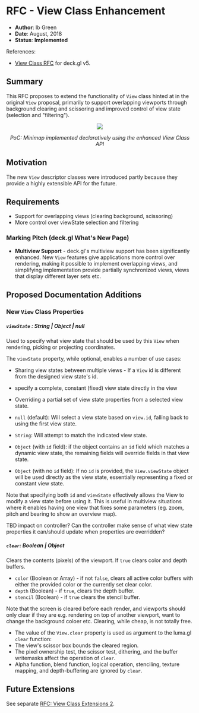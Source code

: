 # RFC - View Class Enhancement

* **Author**: Ib Green
* **Date**: August, 2018
* **Status**: **Implemented**

References:
* [View Class RFC](../v5.2/view-class-rfc.md) for deck.gl v5.


## Summary

This RFC proposes to extend the functionality of `View` class hinted at in the original `View` proposal, primarily to support overlapping viewports through background clearing and scissoring and improved control of view state (selection and "filtering").

<div align="center">
  <div>
    <img src="https://raw.github.com/uber-common/deck.gl-data/master/images/docs/minimap.gif" />
    <p><i>PoC: Minimap implemented declaratively using the enhanced View Class API</i></p>
  </div>
</div>


## Motivation

The new `View` descriptor classes were introduced partly because they provide a highly extensible API for the future.


## Requirements

* Support for overlapping views (clearing background, scissoring)
* More control over viewState selection and filtering


### Marking Pitch (deck.gl What's New Page)

* **Multiview Support** - deck.gl's multiview support has been significantly enhanced. New `View` features give applications more control over rendering, making it possible to implement overlapping views, and simplifying implementation provide partially synchronized views, views that display different layer sets etc.


## Proposed Documentation Additions

### New `View` Class Properties


##### `viewState` : String | Object | null

Used to specify what view state that should be used by this `View` when rendering, picking or projecting coordinates.

The `viewState` property, while optional, enables a number of use cases:

* Sharing view states between multiple views - If a `View` id is different from the designed view state's id.
* specify a complete, constant (fixed) view state directly in the view
* Overriding a partial set of view state properties from a selected view state.

* `null` (default): Will select a view state based on `view.id`, falling back to using the first view state.
* `String`: Will attempt to match the indicated 	view state.
* `Object` (with `id` field): if the object contains an `id` field which matches a dynamic view state, the remaining fields will override fields in that view state.
* `Object` (with no `id` field): If no `id` is provided, the `View.viewState` object will be used directly as the view state, essentially representing a fixed or constant view state.

Note that specifying both `id` and `viewState` effectively allows the View to modify a view state before using it. This is useful in multiview situations where it enables having one view that fixes some parameters (eg. zoom, pitch and bearing to show an overview map).

TBD impact on controller? Can the controller make sense of what view state properties it can/should update when properties are overridden?



##### `clear`: Boolean | Object

Clears the contents (pixels) of the viewport. If `true` clears color and depth buffers.

* `color` (Boolean or Array) - if not `false`, clears all active color buffers with either the provided color or the currently set clear color.
* `depth` (Boolean)  - if `true`, clears the depth buffer.
* `stencil` (Boolean) - if `true` clears the stencil buffer.

Note that the screen is cleared before each render, and viewports should only clear if they are e.g. rendering on top of another viewport, want to change the background coloer etc. Clearing, while cheap, is not totally free.


* The value of the `View.clear` property is used as argument to the luma.gl `clear` function:
* The view's scissor box bounds the cleared region.
* The pixel ownership test, the scissor test, dithering, and the buffer writemasks affect the operation of `clear`.
* Alpha function, blend function, logical operation, stenciling, texture mapping, and depth-buffering are ignored by `clear`.



## Future Extensions

See separate [RFC: View Class Extensions 2]().
